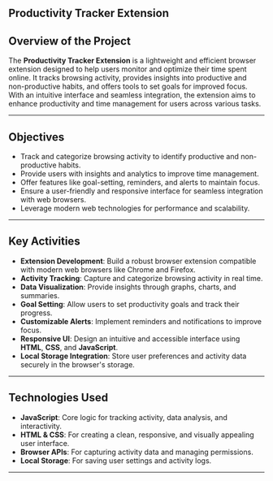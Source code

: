 ## Productivity Tracker Extension


## Overview of the Project  
The **Productivity Tracker Extension** is a lightweight and efficient browser extension designed to help users monitor and optimize their time spent online. It tracks browsing activity, provides insights into productive and non-productive habits, and offers tools to set goals for improved focus. With an intuitive interface and seamless integration, the extension aims to enhance productivity and time management for users across various tasks.

---

## Objectives  
- Track and categorize browsing activity to identify productive and non-productive habits.  
- Provide users with insights and analytics to improve time management.  
- Offer features like goal-setting, reminders, and alerts to maintain focus.  
- Ensure a user-friendly and responsive interface for seamless integration with web browsers.  
- Leverage modern web technologies for performance and scalability.  

---

## Key Activities  
- **Extension Development**: Build a robust browser extension compatible with modern web browsers like Chrome and Firefox.  
- **Activity Tracking**: Capture and categorize browsing activity in real time.  
- **Data Visualization**: Provide insights through graphs, charts, and summaries.  
- **Goal Setting**: Allow users to set productivity goals and track their progress.  
- **Customizable Alerts**: Implement reminders and notifications to improve focus.  
- **Responsive UI**: Design an intuitive and accessible interface using **HTML**, **CSS**, and **JavaScript**.  
- **Local Storage Integration**: Store user preferences and activity data securely in the browser's storage.  

---

## Technologies Used  
- **JavaScript**: Core logic for tracking activity, data analysis, and interactivity.  
- **HTML & CSS**: For creating a clean, responsive, and visually appealing user interface.  
- **Browser APIs**: For capturing activity data and managing permissions.   
- **Local Storage**: For saving user settings and activity logs.
  
---
